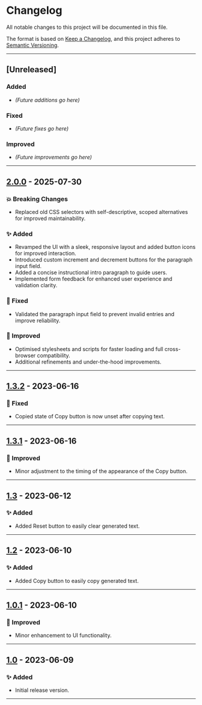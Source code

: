 # Changelog

All notable changes to this project will be documented in this file.

The format is based on [Keep a Changelog](https://keepachangelog.com/en/1.0.0/), and this project adheres to [Semantic Versioning](https://semver.org/spec/v2.0.0.html).

---

## [Unreleased]

### Added

* *(Future additions go here)*

### Fixed

* *(Future fixes go here)*

### Improved

* *(Future improvements go here)*

---

## [2.0.0](https://github.com/israelmartins96/random-lorem-generator/releases/tag/v2.0.0) - 2025-07-30

### 💥 Breaking Changes

* Replaced old CSS selectors with self-descriptive, scoped alternatives for improved maintainability.

### ✨ Added

* Revamped the UI with a sleek, responsive layout and added button icons for improved interaction.
* Introduced custom increment and decrement buttons for the paragraph input field.
* Added a concise instructional intro paragraph to guide users.
* Implemented form feedback for enhanced user experience and validation clarity.

### 🐛 Fixed

* Validated the paragraph input field to prevent invalid entries and improve reliability.

### 🚀 Improved

* Optimised stylesheets and scripts for faster loading and full cross-browser compatibility.
* Additional refinements and under-the-hood improvements.

---

## [1.3.2](https://github.com/israelmartins96/random-lorem-generator/releases/tag/v1.3.2) - 2023-06-16

### 🐛 Fixed

* Copied state of Copy button is now unset after copying text.

---

## [1.3.1](https://github.com/israelmartins96/random-lorem-generator/releases/tag/v1.3.1) - 2023-06-16

### 🚀 Improved

* Minor adjustment to the timing of the appearance of the Copy button.

---

## [1.3](https://github.com/israelmartins96/random-lorem-generator/releases/tag/v1.3) - 2023-06-12

### ✨ Added

* Added Reset button to easily clear generated text.

---

## [1.2](https://github.com/israelmartins96/random-lorem-generator/releases/tag/v1.2) - 2023-06-10

### ✨ Added

* Added Copy button to easily copy generated text.

---

## [1.0.1](https://github.com/israelmartins96/random-lorem-generator/releases/tag/v1.0.1) - 2023-06-10

### 🚀 Improved

* Minor enhancement to UI functionality.

---

## [1.0](https://github.com/israelmartins96/random-lorem-generator/releases/tag/v1.0) - 2023-06-09

### ✨ Added

* Initial release version.

---